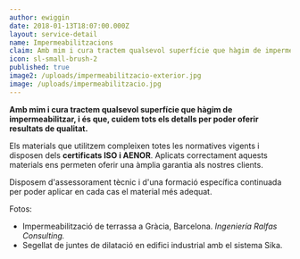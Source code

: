 ```yaml
---
author: ewiggin
date: 2018-01-13T18:07:00.000Z
layout: service-detail
name: Impermeabilitzacions
claim: Amb mim i cura tractem qualsevol superfície que hàgim de impermeabilitzar.
icon: sl-small-brush-2
published: true
image2: /uploads/impermeabilitzacio-exterior.jpg
image: /uploads/impermeabilitzacio.jpg
---
```

**Amb mim i cura tractem qualsevol superfície que hàgim de impermeabilitzar, i és que, cuidem tots els detalls per poder oferir resultats de qualitat.**

Els materials que utilitzem compleixen totes les normatives vigents i disposen dels **certificats ISO i AENOR**. Aplicats correctament aquests materials ens permeten oferir una àmplia garantia als nostres clients.

Disposem d'assessorament tècnic i d'una formació específica continuada per poder aplicar en cada cas el material més adequat.

Fotos:

- Impermeabilització de terrassa a Gràcia, Barcelona. *Ingeniería Ralfas Consulting.*
- Segellat de juntes de dilatació en edifici industrial amb el sistema Sika.


